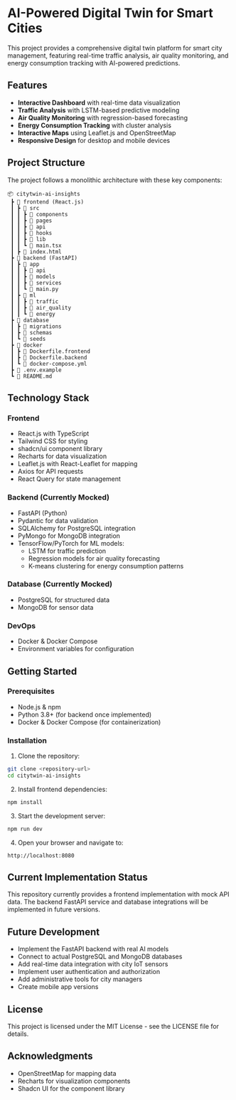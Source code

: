 
# AI-Powered Digital Twin for Smart Cities

This project provides a comprehensive digital twin platform for smart city management, featuring real-time traffic analysis, air quality monitoring, and energy consumption tracking with AI-powered predictions.

## Features

- **Interactive Dashboard** with real-time data visualization
- **Traffic Analysis** with LSTM-based predictive modeling
- **Air Quality Monitoring** with regression-based forecasting
- **Energy Consumption Tracking** with cluster analysis
- **Interactive Maps** using Leaflet.js and OpenStreetMap
- **Responsive Design** for desktop and mobile devices

## Project Structure

The project follows a monolithic architecture with these key components:

```
📦 citytwin-ai-insights
 ┣ 📂 frontend (React.js)
 ┃ ┣ 📂 src
 ┃ ┃ ┣ 📂 components
 ┃ ┃ ┣ 📂 pages
 ┃ ┃ ┣ 📂 api
 ┃ ┃ ┣ 📂 hooks
 ┃ ┃ ┣ 📂 lib
 ┃ ┃ ┗ 📜 main.tsx
 ┃ ┣ 📜 index.html
 ┣ 📂 backend (FastAPI)
 ┃ ┣ 📂 app
 ┃ ┃ ┣ 📂 api
 ┃ ┃ ┣ 📂 models
 ┃ ┃ ┣ 📂 services
 ┃ ┃ ┗ 📜 main.py
 ┃ ┣ 📂 ml
 ┃ ┃ ┣ 📂 traffic
 ┃ ┃ ┣ 📂 air_quality
 ┃ ┃ ┗ 📂 energy
 ┣ 📂 database
 ┃ ┣ 📂 migrations
 ┃ ┣ 📂 schemas
 ┃ ┗ 📂 seeds
 ┣ 📂 docker
 ┃ ┣ 📜 Dockerfile.frontend
 ┃ ┣ 📜 Dockerfile.backend
 ┃ ┗ 📜 docker-compose.yml
 ┣ 📜 .env.example
 ┗ 📜 README.md
```

## Technology Stack

### Frontend
- React.js with TypeScript
- Tailwind CSS for styling
- shadcn/ui component library
- Recharts for data visualization
- Leaflet.js with React-Leaflet for mapping
- Axios for API requests
- React Query for state management

### Backend (Currently Mocked)
- FastAPI (Python)
- Pydantic for data validation
- SQLAlchemy for PostgreSQL integration
- PyMongo for MongoDB integration
- TensorFlow/PyTorch for ML models:
  - LSTM for traffic prediction
  - Regression models for air quality forecasting
  - K-means clustering for energy consumption patterns

### Database (Currently Mocked)
- PostgreSQL for structured data
- MongoDB for sensor data

### DevOps
- Docker & Docker Compose
- Environment variables for configuration

## Getting Started

### Prerequisites

- Node.js & npm
- Python 3.8+ (for backend once implemented)
- Docker & Docker Compose (for containerization)

### Installation

1. Clone the repository:
```bash
git clone <repository-url>
cd citytwin-ai-insights
```

2. Install frontend dependencies:
```bash
npm install
```

3. Start the development server:
```bash
npm run dev
```

4. Open your browser and navigate to:
```
http://localhost:8080
```

## Current Implementation Status

This repository currently provides a frontend implementation with mock API data. The backend FastAPI service and database integrations will be implemented in future versions.

## Future Development

- Implement the FastAPI backend with real AI models
- Connect to actual PostgreSQL and MongoDB databases
- Add real-time data integration with city IoT sensors
- Implement user authentication and authorization
- Add administrative tools for city managers
- Create mobile app versions

## License

This project is licensed under the MIT License - see the LICENSE file for details.

## Acknowledgments

- OpenStreetMap for mapping data
- Recharts for visualization components
- Shadcn UI for the component library
